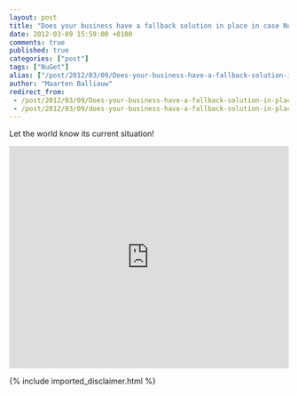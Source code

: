 ```yaml
---
layout: post
title: "Does your business have a fallback solution in place in case NuGet.org goes down?"
date: 2012-03-09 15:59:00 +0100
comments: true
published: true
categories: ["post"]
tags: ["NuGet"]
alias: ["/post/2012/03/09/Does-your-business-have-a-fallback-solution-in-place-in-case-NuGetorg-goes-down.aspx", "/post/2012/03/09/does-your-business-have-a-fallback-solution-in-place-in-case-nugetorg-goes-down.aspx"]
author: "Maarten Balliauw"
redirect_from:
 - /post/2012/03/09/Does-your-business-have-a-fallback-solution-in-place-in-case-NuGetorg-goes-down.aspx.html
 - /post/2012/03/09/does-your-business-have-a-fallback-solution-in-place-in-case-nugetorg-goes-down.aspx.html
---
```


<p>Let the world know its current situation!</p>
<script type="text/javascript" src="http://twtpoll.com/js/ibadge.js"></script>
<p><iframe id="twpw_if" name="twpw_if" src="http://twtpoll.com/badge/if/?twt=q90n1t&amp;tbg=1&amp;b=1&amp;bt=1" frameborder="0" scrolling="no" width="100%" height="400">Your browser doesn't support iFrames :( Vote for this poll &lt;a title="here" href="http://twtpoll.com/q90n1t" target="_blank" data-mce-href="http://twtpoll.com/q90n1t"&gt;here&lt;/a&gt;.</iframe></p>
{% include imported_disclaimer.html %}
